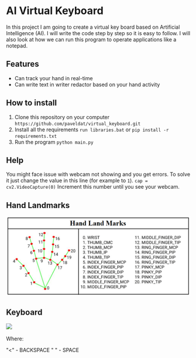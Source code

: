 # AI Virtual Keyboard
In this project I am going to create a virtual key board based on Artificial Intelligence (AI).
I will write the code step by step so it is easy to follow.
I will also look at how we can run this program to operate applications like a notepad.

## Features
* Can track your hand in real-time
* Can write text in writer redactor based on your hand activity

## How to install
1. Clone this repository on your computer
`https://github.com/paveldat/virtual_keyboard.git`
2. Install all the requirements
`run libraries.bat` or
`pip install -r requirements.txt`
3. Run the program
`python main.py`

## Help
You might face issue with webcam not showing and you get errors.
To solve it just change the value in this line (for example to `1`).
`cap = cv2.VideoCapture(0)`
Increment this number until you see your webcam.

## Hand Landmarks
<img src="https://github.com/paveldat/gesture_volume_control_v2/blob/main/img/HandLandmarks.png">

## Keyboard
<img src="https://github.com/paveldat/virtual_keyboard/blob/main/img/keyboard.png">

Where:

"<" - BACKSPACE
" " - SPACE